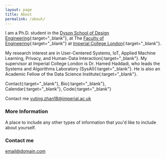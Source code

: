 ```yaml
---
layout: page
title: About
permalink: /about/
---
```


I am a Ph.D. student in the [Dyson School of Design Engineering](http://www.imperial.ac.uk/design-engineering/){:target="_blank"}, at The [Faculty of Engineering](http://www.imperial.ac.uk/engineering/){:target="_blank"} at [Imperial College London](http://www.imperial.ac.uk){:target="_blank"}. 

My research interest are in User-Centered Systems, IoT, Applied Machine Learning, Privacy, and Human-Data Interaction{:target="_blank"}. My supervisor at Imperial College London is Dr. Hamed Haddadi, who leads the Systems and Algorithms Laboratory (SysAl){:target="_blank"}. He is also an Academic Fellow of the Data Science Institute{:target="_blank"}.

Contact{:target="_blank"}, Bio{:target="_blank"}, Calendar{:target="_blank"}, Code{:target="_blank"}

Contact me
yuting.zhan18@imperial.ac.uk



 

### More Information

A place to include any other types of information that you'd like to include about yourself.

### Contact me

[email@domain.com](mailto:email@domain.com)
